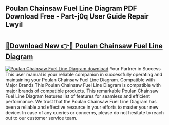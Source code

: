 ## Poulan Chainsaw Fuel Line Diagram PDF Download Free - Part-j0q User Guide Repair Lwyil

# <h2><a href="http://dfhxaw.blite.top/?on=Poulan+Chainsaw+Fuel+Line+Diagram">🔗Download New 👉🔴 Poulan Chainsaw Fuel Line Diagram</a></h2>

[![Poulan Chainsaw Fuel Line Diagram download](https://i.imgur.com/lujVjoI.png)](http://dfhxaw.blite.top/?on=Poulan+Chainsaw+Fuel+Line+Diagram)
Your Partner in Success This user manual is your reliable companion in successfully operating and maintaining your Poulan Chainsaw Fuel Line Diagram. Compatible with Major Brands This Poulan Chainsaw Fuel Line Diagram is compatible with major brands of compatible products. This remarkable Poulan Chainsaw Fuel Line Diagram features list of features for seamless and efficient performance. We trust that the Poulan Chainsaw Fuel Line Diagram has been a reliable and effective resource in your efforts to master your new device. In case of any queries or concerns, please do not hesitate to reach out to our customer service team.
